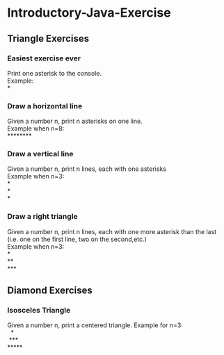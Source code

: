 # Introductory-Java-Exercise


## Triangle Exercises
### Easiest exercise ever
Print one asterisk to the console.<br/>
Example:<br/>
\*<br/>

### Draw a horizontal line
Given a number n, print n asterisks on one line.<br/>
Example when n=8:<br/>
\*\*\*\*\*\*\*\* <br/>

### Draw a vertical line
Given a number n, print n lines, each with one asterisks<br/>
Example when n=3:<br/>
\*<br/>
\*<br/>
\*<br/>

### Draw a right triangle
Given a number n, print n lines, each with one more asterisk than the last (i.e. one on the first line, two on the second,etc.)<br/>
Example when n=3:<br/>
\*<br/>
\*\*<br/>
\*\*\*<br/>

## Diamond Exercises
### Isosceles Triangle
Given a number n, print a centered triangle. Example for n=3:<br/>
&nbsp;&nbsp;\*<br/>
&nbsp;\*\*\*<br/>
\*\*\*\*\*<br/>


